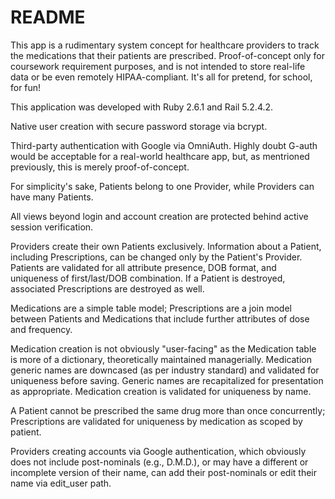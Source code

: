 # README

This app is a rudimentary system concept for healthcare providers to track the medications that their patients are prescribed. Proof-of-concept only for coursework requirement purposes, and is not intended to store real-life data or be even remotely HIPAA-compliant. It's all for pretend, for school, for fun!

This application was developed with Ruby 2.6.1 and Rail 5.2.4.2.

Native user creation with secure password storage via bcrypt.

Third-party authentication with Google via OmniAuth. Highly doubt G-auth would be acceptable for a real-world healthcare app, but, as mentrioned previously, this is merely proof-of-concept. 

For simplicity's sake, Patients belong to one Provider, while Providers can have many Patients. 

All views beyond login and account creation are protected behind active session verification.

Providers create their own Patients exclusively. Information about a Patient, including Prescriptions, can be changed only by the Patient's Provider. Patients are validated for all attribute presence, DOB format, and uniqueness of first/last/DOB combination. If a Patient is destroyed, associated Prescriptions are destroyed as well.

Medications are a simple table model; Prescriptions are a join model between Patients and Medications that include further attributes of dose and frequency.

Medication creation is not obviously "user-facing" as the Medication table is more of a dictionary, theoretically maintained managerially. Medication generic names are downcased (as per industry standard) and validated for uniqueness before saving. Generic names are recapitalized for presentation as appropriate. Medication creation is validated for uniqueness by name.

A Patient cannot be prescribed the same drug more than once concurrently; Prescriptions are validated for uniqueness by medication as scoped by patient.

Providers creating accounts via Google authentication, which obviously does not include post-nominals (e.g., D.M.D.), or may have a different or incomplete version of their name, can add their post-nominals or edit their name via edit_user path.

